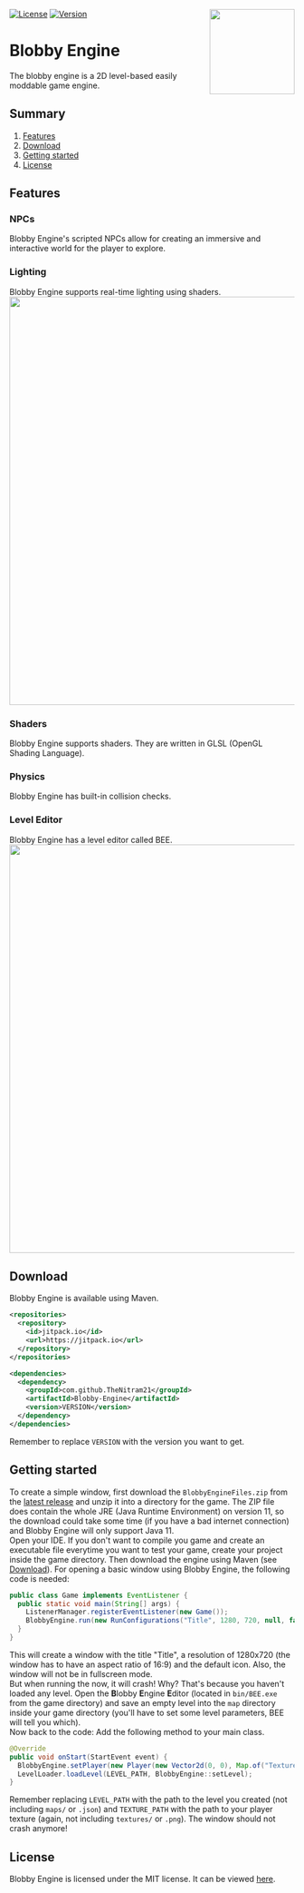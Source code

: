 [![License](https://img.shields.io/github/license/TheNitram21/Blobby-Engine)](https://www.github.com/TheNitram21/Blobby-Engine/blob/development/LICENSE)
[![Version](https://img.shields.io/github/v/tag/TheNitram21/Blobby-Engine?label=version)](https://jitpack.io/#TheNitram21/Blobby-Engine)
<img align="right" src="https://thenitram21.github.io/blobby-engine/logo.png" height="150" width="150">

# Blobby Engine
The blobby engine is a 2D level-based easily moddable game engine.

## Summary
1. [Features](#features)
2. [Download](#download)
3. [Getting started](#getting-started)
4. [License](#license)

## Features
### NPCs
Blobby Engine's scripted NPCs allow for creating an immersive and interactive world for the player to explore.

### Lighting
Blobby Engine supports real-time lighting using shaders.<br>
<img src="https://user-images.githubusercontent.com/49786755/206754465-94cf297e-f9fd-4319-ac63-258041c76bc6.png" width="720">

### Shaders
Blobby Engine supports shaders. They are written in GLSL (OpenGL Shading Language).

### Physics
Blobby Engine has built-in collision checks.

### Level Editor
Blobby Engine has a level editor called BEE.<br>
<img src="https://user-images.githubusercontent.com/49786755/186373193-ed6281ff-d89c-4231-9788-bfd63656785f.png" width="720">

## Download
Blobby Engine is available using Maven.
```xml
<repositories>
  <repository>
    <id>jitpack.io</id>
    <url>https://jitpack.io</url>
  </repository>
</repositories>

<dependencies>
  <dependency>
    <groupId>com.github.TheNitram21</groupId>
    <artifactId>Blobby-Engine</artifactId>
    <version>VERSION</version>
  </dependency>
</dependencies>
```
Remember to replace `VERSION` with the version you want to get.

## Getting started
To create a simple window, first download the `BlobbyEngineFiles.zip` from the [latest release](https://github.com/TheNitram21/Blobby-Engine/releases/latest)
and unzip it into a directory for the game. The ZIP file does contain the whole JRE (Java Runtime Environment) on version 11,
so the download could take some time (if you have a bad internet connection) and Blobby Engine will only support Java 11.<br>
Open your IDE. If you don't want to compile you game and create an executable file everytime you want to test your game, create your project inside the game directory.
Then download the engine using Maven (see [Download](#download)). For opening a basic window using Blobby Engine, the following code is needed:
```java
public class Game implements EventListener {
  public static void main(String[] args) {
    ListenerManager.registerEventListener(new Game());
    BlobbyEngine.run(new RunConfigurations("Title", 1280, 720, null, false));
  }
}
```
This will create a window with the title "Title", a resolution of 1280x720 (the window has to have an aspect ratio of 16:9) and the default icon.
Also, the window will not be in fullscreen mode.<br>
But when running the now, it will crash! Why? That's because you haven't loaded any level. Open the **B**lobby **E**ngine **E**ditor (located in `bin/BEE.exe` from the game directory) and save an empty level into the `map` directory inside your game directory (you'll have to set some level parameters, BEE will tell you which).<br>
Now back to the code: Add the following method to your main class.
```java
@Override
public void onStart(StartEvent event) {
  BlobbyEngine.setPlayer(new Player(new Vector2d(0, 0), Map.of("Texture", TEXTURE_PATH)));
  LevelLoader.loadLevel(LEVEL_PATH, BlobbyEngine::setLevel);
}
```
Remember replacing `LEVEL_PATH` with the path to the level you created (not including `maps/` or `.json`)
and `TEXTURE_PATH` with the path to your player texture (again, not including `textures/` or `.png`). The window should not crash anymore!

## License
Blobby Engine is licensed under the MIT license. It can be viewed [here](https://github.com/TheNitram21/Blobby-Engine/blob/development/LICENSE).
